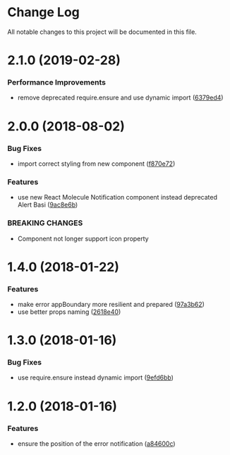 # Change Log

All notable changes to this project will be documented in this file.

<a name="2.1.0"></a>
# 2.1.0 (2019-02-28)


### Performance Improvements

* remove deprecated require.ensure and use dynamic import ([6379ed4](https://github.com/SUI-Components/schibsted-spain-components/commit/6379ed4))



<a name="2.0.0"></a>
# 2.0.0 (2018-08-02)


### Bug Fixes

* import correct styling from new component ([f870e72](https://github.com/SUI-Components/schibsted-spain-components/commit/f870e72))


### Features

* use new React Molecule Notification component instead deprecated Alert Basi ([9ac8e6b](https://github.com/SUI-Components/schibsted-spain-components/commit/9ac8e6b))


### BREAKING CHANGES

* Component not longer support icon property



<a name="1.4.0"></a>
# 1.4.0 (2018-01-22)


### Features

* make error appBoundary more resilient and prepared ([97a3b62](https://github.com/SUI-Components/schibsted-spain-components/commit/97a3b62))
* use better props naming ([2618e40](https://github.com/SUI-Components/schibsted-spain-components/commit/2618e40))



<a name="1.3.0"></a>
# 1.3.0 (2018-01-16)


### Bug Fixes

* use require.ensure instead dynamic import ([9efd6bb](https://github.com/SUI-Components/schibsted-spain-components/commit/9efd6bb))



<a name="1.2.0"></a>
# 1.2.0 (2018-01-16)


### Features

* ensure the position of the error notification ([a84600c](https://github.com/SUI-Components/schibsted-spain-components/commit/a84600c))




